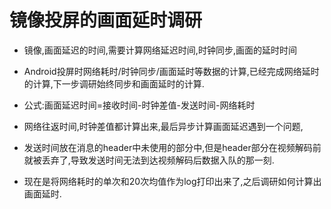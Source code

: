 # 镜像投屏的画面延时调研

* 镜像,画面延迟的时间,需要计算网络延迟时间,时钟同步,画面的延时时间

* Android投屏时网络耗时/时钟同步/画面延时等数据的计算,已经完成网络延时的计算,下一步调研始终同步和画面延时的计算.

* 公式:画面延迟时间=接收时间-时钟差值-发送时间-网络耗时

* 网络往返时间,时钟差值都计算出来,最后异步计算画面延迟遇到一个问题,

* 发送时间放在消息的header中未使用的部分中,但是header部分在视频解码前就被丢弃了,导致发送时间无法到达视频解码后数据入队的那一刻.

* 现在是将网络耗时的单次和20次均值作为log打印出来了,之后调研如何计算出画面延时.